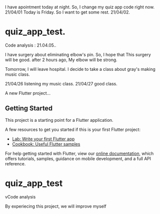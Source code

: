 I have apointment today at night. So, I change my quiz app code right now. 21/04/01
Today is Friday. So I want to get some rest. 21/04/02.
# quiz_app_test.

Code analysis : 21.04.05..

I have surgery about eliminating elbow's pin. So, I hope that This surgery will be good.
after 2 hours ago, My elbow will be strong.

Tomorrow, I will leave hospital. I decide to take a class about gray's making music class.

21/04/26 listening my music class.
21/04/27 good class.

A new Flutter project...

## Getting Started

This project is a starting point for a Flutter application.

A few resources to get you started if this is your first Flutter project:

- [Lab: Write your first Flutter app](https://flutter.dev/docs/get-started/codelab)
- [Cookbook: Useful Flutter samples](https://flutter.dev/docs/cookbook)

For help getting started with Flutter, view our
[online documentation](https://flutter.dev/docs), which offers tutorials,
samples, guidance on mobile development, and a full API reference.
# quiz_app_test
vCode analysis

By experiecing this project, we will improve myself

